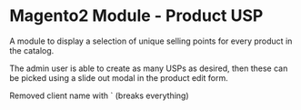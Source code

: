# Magento2 Module - Product USP

A module to display a selection of unique selling points for every product in the catalog.

The admin user is able to create as many USPs as desired, then these can be picked
using a slide out modal in the product edit form.

Removed client name with `<removed> (breaks everything)

